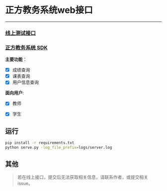 # 正方教务系统web接口
------
### [线上测试接口](http://server.dairoot.cn/) 
### [正方教务系统 SDK](https://github.com/dairoot/school-api/)

**主要功能**：

- [x] 成绩查询
- [x] 课表查询
- [x] 用户信息查询

**面向用户**:

- [x] 教师
- [x] 学生



## 运行
```bash
pip install -r requirements.txt
python serve.py -log_file_prefix=logs/server.log
```

## 其他
> 若在线上接口，提交后无法获取相关信息，请联系作者，或提交相关issue。